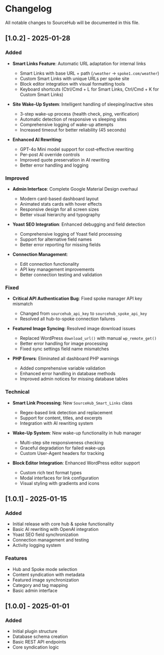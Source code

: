 # Changelog

All notable changes to SourceHub will be documented in this file.

## [1.0.2] - 2025-01-28

### Added
- **Smart Links Feature**: Automatic URL adaptation for internal links
  - Smart Links with base URL + path (`/weather` → `spoke1.com/weather`)
  - Custom Smart Links with unique URLs per spoke site
  - Block editor integration with visual formatting tools
  - Keyboard shortcuts (Ctrl/Cmd + L for Smart Links, Ctrl/Cmd + K for Custom Smart Links)

- **Site Wake-Up System**: Intelligent handling of sleeping/inactive sites
  - 3-step wake-up process (health check, ping, verification)
  - Automatic detection of responsive vs sleeping sites
  - Comprehensive logging of wake-up attempts
  - Increased timeout for better reliability (45 seconds)

- **Enhanced AI Rewriting**:
  - GPT-4o Mini model support for cost-effective rewriting
  - Per-post AI override controls
  - Improved quote preservation in AI rewriting
  - Better error handling and logging

### Improved
- **Admin Interface**: Complete Google Material Design overhaul
  - Modern card-based dashboard layout
  - Animated stats cards with hover effects
  - Responsive design for all screen sizes
  - Better visual hierarchy and typography

- **Yoast SEO Integration**: Enhanced debugging and field detection
  - Comprehensive logging of Yoast field processing
  - Support for alternative field names
  - Better error reporting for missing fields

- **Connection Management**: 
  - Edit connection functionality
  - API key management improvements
  - Better connection testing and validation

### Fixed
- **Critical API Authentication Bug**: Fixed spoke manager API key mismatch
  - Changed from `sourcehub_api_key` to `sourcehub_spoke_api_key`
  - Resolved all hub-to-spoke connection failures

- **Featured Image Syncing**: Resolved image download issues
  - Replaced WordPress `download_url()` with manual `wp_remote_get()`
  - Better error handling for image processing
  - Fixed sync settings field name mismatches

- **PHP Errors**: Eliminated all dashboard PHP warnings
  - Added comprehensive variable validation
  - Enhanced error handling in database methods
  - Improved admin notices for missing database tables

### Technical
- **Smart Link Processing**: New `SourceHub_Smart_Links` class
  - Regex-based link detection and replacement
  - Support for content, titles, and excerpts
  - Integration with AI rewriting system

- **Wake-Up System**: New wake-up functionality in hub manager
  - Multi-step site responsiveness checking
  - Graceful degradation for failed wake-ups
  - Custom User-Agent headers for tracking

- **Block Editor Integration**: Enhanced WordPress editor support
  - Custom rich text format types
  - Modal interfaces for link configuration
  - Visual styling with gradients and icons

## [1.0.1] - 2025-01-15

### Added
- Initial release with core hub & spoke functionality
- Basic AI rewriting with OpenAI integration
- Yoast SEO field synchronization
- Connection management and testing
- Activity logging system

### Features
- Hub and Spoke mode selection
- Content syndication with metadata
- Featured image synchronization
- Category and tag mapping
- Basic admin interface

## [1.0.0] - 2025-01-01

### Added
- Initial plugin structure
- Database schema creation
- Basic REST API endpoints
- Core syndication logic
